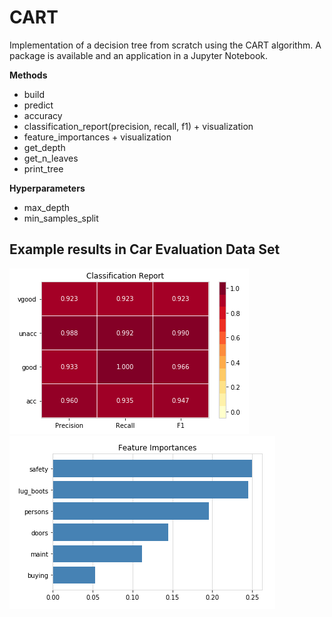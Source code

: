# CART
Implementation of a decision tree from scratch using the CART algorithm. A package is available and an application in a Jupyter Notebook.

**Methods**
- build
- predict
- accuracy
- classification_report(precision, recall, f1) + visualization
- feature_importances + visualization
- get_depth
- get_n_leaves
- print_tree

**Hyperparameters**
- max_depth
- min_samples_split


## Example results in Car Evaluation Data Set
<img src="./classification_report.png">
<img src="./feature_importances.png">
